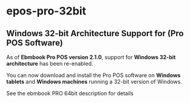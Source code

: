 # epos-pro-32bit

## Windows 32-bit Architecture Support for (Pro POS Software)

As of **Ebmbook Pro POS version 2.1.0**, support for **Windows 32-bit architecture** has been re-enabled. 

You can now download and install the Pro POS software on **Windows tablets** and **Windows machines** running a 32-bit version of Windows.


See the ebmbook PRO 64bit description for details
